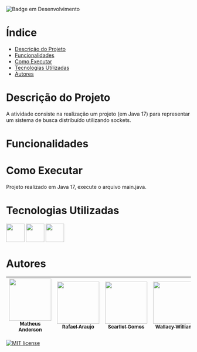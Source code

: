 ![Badge em Desenvolvimento](http://img.shields.io/static/v1?label=STATUS&message=FINALIZADO&color=GREEN&style=for-the-badge)
# Índice 

* [Descrição do Projeto](#descrição-do-projeto)
* [Funcionalidades](#funcionalidades)
* [Como Executar](#como-executar)
* [Tecnologias Utilizadas](#tecnologias-utilizadas)
* [Autores](#autores)

# Descrição do Projeto

A atividade consiste na realização um projeto (em Java 17) para representar um sistema de busca distribuído utilizando sockets.

# Funcionalidades


# Como Executar 

Projeto realizado em Java 17, execute o arquivo main.java.


# Tecnologias Utilizadas 
      
<img src="https://cdn.jsdelivr.net/gh/devicons/devicon@latest/icons/java/java-original-wordmark.svg" width="50" height="50"/> 
<img src="https://cdn.jsdelivr.net/gh/devicons/devicon@latest/icons/github/github-original.svg" width="50" height="50"/>
<img src="https://cdn.jsdelivr.net/gh/devicons/devicon/icons/git/git-original.svg" width="50" height="50" /> <img>

# Autores

|[<img src="https://avatars.githubusercontent.com/u/112136979?v=4" width=115><br><sub> Matheus Anderson </sub>](https://github.com/AnderMath7)|[<img src="https://avatars.githubusercontent.com/u/111534933?v=4" width=115><br><sub> Rafael Araujo </sub>](https://github.com/RafaKHR)|[<img src="https://avatars.githubusercontent.com/u/86412432?v=4" width=115><br><sub> Scarllet Gomes </sub>](https://github.com/Scarlletgomes)|[<img src="https://avatars.githubusercontent.com/u/111467048?v=4" width=115><br><sub> Wallacy William </sub>](https://github.com/Wallacy0157) | Vinicius 
| :---: | :---: | :---: | :---: |:---: | 

[![MIT license](https://img.shields.io/badge/License-MIT-blue.svg)](https://lbesson.mit-license.org/)
